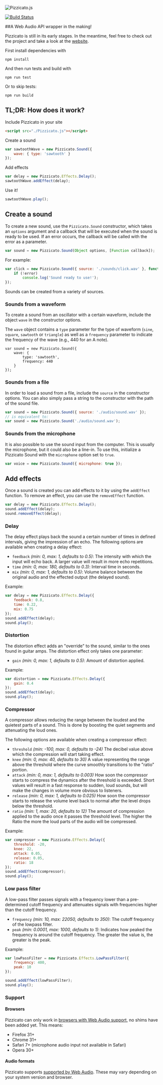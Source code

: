 <img align="center" src="http://www.alemangui.com/index/img/work/pizzicato_horizontal.gif" alt="Pizzicato.js">

[![Build Status](https://travis-ci.org/alemangui/pizzicato.svg?branch=master)](https://travis-ci.org/alemangui/pizzicato)

##A Web Audio API wrapper in the making!

Pizzicato is still in its early stages. In the meantime, feel free to check out the project and take a look at the [website](http://alemangui.github.io/pizzicato/).

First install dependencies with 
```
npm install
```

And then run tests and build with
```
npm run test
```

Or to skip tests:
```
npm run build
```

## TL;DR: How does it work?
Include Pizzicato in your site
```html
<script src="./Pizzicato.js"></script>
```

Create a sound
```javascript
var sawtoothWave = new Pizzicato.Sound({ 
    wave: { type: 'sawtooth' }
});
```

Add effects
```javascript
var delay = new Pizzicato.Effects.Delay();
sawtoothWave.addEffect(delay);
```

Use it!
```javascript
sawtoothWave.play();
```

## Create a sound
To create a new sound, use the ```Pizzicato.Sound``` constructor, which takes an ```options``` argument and a callback that will be executed when the sound is ready to be used. If an error occurs, the callback will be called with the error as a parameter.
```javascript
var sound = new Pizzicato.Sound(Object options, [Function callback]);
```
For example:
```javascript
var click = new Pizzicato.Sound({ source: './sounds/click.wav' }, function(error) {
    if (!error)
        console.log('Sound ready to use!');
});
```
Sounds can be created from a variety of sources.
### Sounds from a waveform
To create a sound from an oscillator with a certain waveform, include the object ```wave``` in the constructor options. 

The ```wave``` object contains a ```type``` parameter for the type of waveform (```sine```, ```square```, ```sawtooth``` or ```triangle```) as well as a ```frequency``` parameter to indicate the frequency of the wave (e.g., 440 for an A note).
```javascript.
var sound = new Pizzicato.Sound({ 
    wave: { 
        type: 'sawtooth',
        frequency: 440
    }
});
```
### Sounds from a file
In order to load a sound from a file, include the ```source``` in the constructor options. You can also simply pass a string to the constructor with the path of the sound file.
```javascript
var sound = new Pizzicato.Sound({ source: './audio/sound.wav' });
// is equivalent to:
var sound = new Pizzicato.Sound('./audio/sound.wav');
```
### Sounds from the microphone
It is also possible to use the sound input from the computer. This is usually the microphone, but it could also be a line-in. To use this, initialize a Pizzicato Sound with the ```microphone``` option set to ```true```.
```javascript
var voice = new Pizzicato.Sound({ microphone: true });
```

## Add effects
Once a sound is created you can add effects to it by using the ```addEffect``` function. To remove an effect, you can use the ```removeEffect``` function.
```javascript
var delay = new Pizzicato.Effects.Delay();
sound.addEffect(delay);
sound.removeEffect(delay);
```
### Delay
The delay effect plays back the sound a certain number of times in defined intervals, giving the impression of an echo. The following options are available when creating a delay effect:
* ```feedback``` _(min: 0, max: 1, defaults to 0.5)_: The intensity with which the input will echo back. A larger value will result in more echo repetitions.
* ```time``` _(min: 0, max: 180, defaults to 0.3)_: Interval time in seconds.
* ```mix``` _(min: 0, max: 1, defaults to 0.5)_: Volume balance between the original audio and the effected output (the delayed sound).

Example:
```javascript
var delay = new Pizzicato.Effects.Delay({
    feedback: 0.8,
    time: 0.22,
    mix: 0.75
});
sound.addEffect(delay);
sound.play();
```

### Distortion
The distortion effect adds an "override" to the sound, similar to the ones found in guitar amps. The distortion effect only takes one parameter:
* ```gain``` _(min: 0, max: 1, defaults to 0.5)_: Amount of distortion applied.

Example:
```javascript
var distortion = new Pizzicato.Effects.Delay({
    gain: 0.4
});
sound.addEffect(delay);
sound.play();
```

### Compressor
A compressor allows reducing the range between the loudest and the quietest parts of a sound. This is done by boosting the quiet segments and attenuating the loud ones.

The following options are available when creating a compressor effect:
* ```threshold``` _(min: -100, max: 0, defaults to -24)_ The decibel value above which the compression will start taking effect.
* ```knee``` _(min: 0, max: 40, defaults to 30)_ A value representing the range above the threshold where the curve smoothly transitions to the "ratio" portion.
* ```attack``` _(min: 0, max: 1, defaults to 0.003)_ How soon the compressor starts to compress the dynamics after the threshold is exceeded. Short values will result in a fast response to sudden, loud sounds, but will make the changes in volume more obvious to listeners.
* ```release``` _(min: 0, max: 1, defaults to 0.025)_ How soon the compressor starts to release the volume level back to normal after the level drops below the threshold. 
* ```ratio``` _(min: 1, max: 20, defaults to 12)_  The amount of compression applied to the audio once it passes the threshold level. The higher the Ratio the more the loud parts of the audio will be compressed.

Example:
```javascript
var compressor = new Pizzicato.Effects.Delay({
    threshold: -20,
    knee: 22,
    attack: 0.05,
    release: 0.05,
    ratio: 18
});
sound.addEffect(compressor);
sound.play();
```

### Low pass filter
A low-pass filter passes signals with a frequency lower than a pre-determined cutoff frequency and attenuates signals with frequencies higher than the cutoff frequency. 

* ```frequency``` _(min: 10, max: 22050, defaults to 350)_: The cutoff frequency of the lowpass filter.
* ```peak``` _(min: 0.0001, max: 1000, defaults to 1)_: Indicates how peaked the frequency is around the cutoff frequency. The greater the value is, the greater is the peak.

Example:
```javascript
var lowPassFilter = new Pizzicato.Effects.LowPassFilter({
    frequency: 400,
    peak: 10
});

sound.addEffect(lowPassFilter);
sound.play();
```

### Support
#### Browsers
Pizzicato can only work in [browsers with Web Audio support](http://caniuse.com/#feat=audio-api), no shims have been added yet. This means:
* Firefox 31+
* Chrome 31+
* Safari 7+ (microphone audio input not available in Safari)
* Opera 30+

#### Audio formats
Pizzicato supports [supported by Web Audio](https://developer.mozilla.org/en-US/docs/Web/HTML/Supported_media_formats#Browser_compatibility). These may vary depending on your system version and browser.